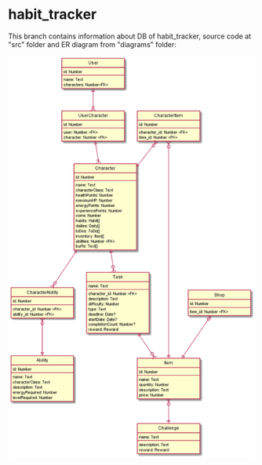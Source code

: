 # habit_tracker

This branch contains information about DB of habit_tracker, source code at "src" folder and ER diagram from "diagrams" folder:

![](https://github.com/mementomorri/habit_tracker/blob/ORM/diagrams/er.png)
